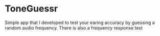 # ToneGuessr

Simple app that I developed to test your earing accuracy by guessing a random audio frequency. There is also a frequency response test
